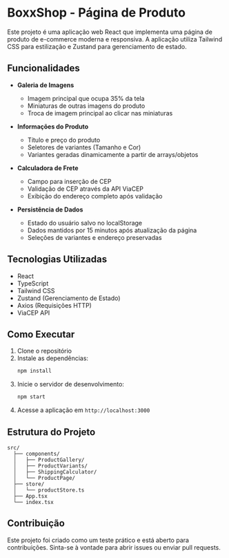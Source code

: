 # BoxxShop - Página de Produto

Este projeto é uma aplicação web React que implementa uma página de produto de e-commerce moderna e responsiva. A aplicação utiliza Tailwind CSS para estilização e Zustand para gerenciamento de estado.

## Funcionalidades

- **Galeria de Imagens**
  - Imagem principal que ocupa 35% da tela
  - Miniaturas de outras imagens do produto
  - Troca de imagem principal ao clicar nas miniaturas

- **Informações do Produto**
  - Título e preço do produto
  - Seletores de variantes (Tamanho e Cor)
  - Variantes geradas dinamicamente a partir de arrays/objetos

- **Calculadora de Frete**
  - Campo para inserção de CEP
  - Validação de CEP através da API ViaCEP
  - Exibição do endereço completo após validação

- **Persistência de Dados**
  - Estado do usuário salvo no localStorage
  - Dados mantidos por 15 minutos após atualização da página
  - Seleções de variantes e endereço preservadas

## Tecnologias Utilizadas

- React
- TypeScript
- Tailwind CSS
- Zustand (Gerenciamento de Estado)
- Axios (Requisições HTTP)
- ViaCEP API

## Como Executar

1. Clone o repositório
2. Instale as dependências:
   ```bash
   npm install
   ```
3. Inicie o servidor de desenvolvimento:
   ```bash
   npm start
   ```
4. Acesse a aplicação em `http://localhost:3000`

## Estrutura do Projeto

```
src/
  ├── components/
  │   ├── ProductGallery/
  │   ├── ProductVariants/
  │   ├── ShippingCalculator/
  │   └── ProductPage/
  ├── store/
  │   └── productStore.ts
  ├── App.tsx
  └── index.tsx
```

## Contribuição

Este projeto foi criado como um teste prático e está aberto para contribuições. Sinta-se à vontade para abrir issues ou enviar pull requests.
